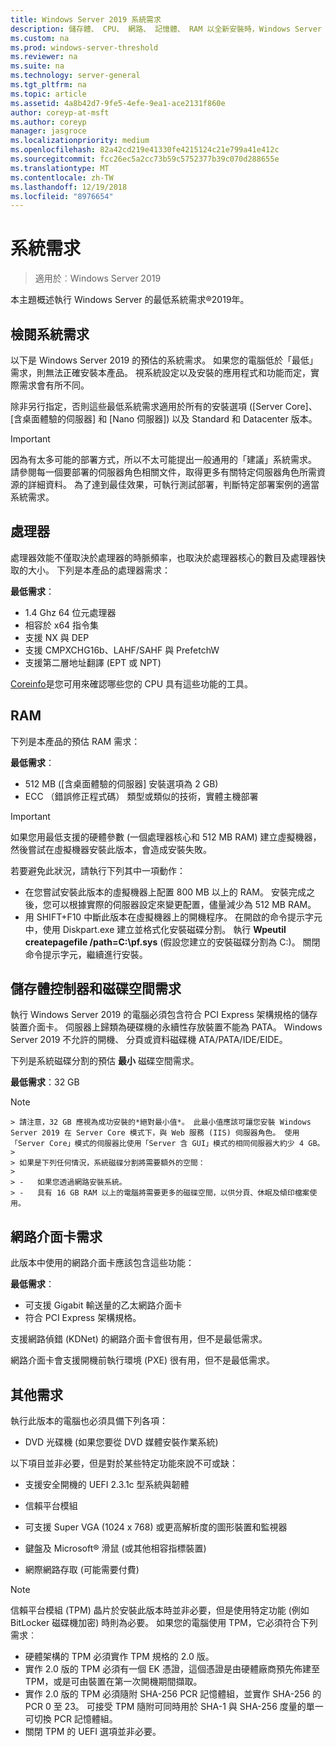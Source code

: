 ```yaml
---
title: Windows Server 2019 系統需求
description: 儲存體、 CPU、 網路、 記憶體、 RAM 以全新安裝時，Windows Server 2019 的最低需求。
ms.custom: na
ms.prod: windows-server-threshold
ms.reviewer: na
ms.suite: na
ms.technology: server-general
ms.tgt_pltfrm: na
ms.topic: article
ms.assetid: 4a8b42d7-9fe5-4efe-9ea1-ace2131f860e
author: coreyp-at-msft
ms.author: coreyp
manager: jasgroce
ms.localizationpriority: medium
ms.openlocfilehash: 82a42cd219e41330fe4215124c21e799a41e412c
ms.sourcegitcommit: fcc26ec5a2cc73b59c5752377b39c070d288655e
ms.translationtype: MT
ms.contentlocale: zh-TW
ms.lasthandoff: 12/19/2018
ms.locfileid: "8976654"
---
```

# 系統需求

>適用於︰Windows Server 2019 

本主題概述執行 Windows Server 的最低系統需求&reg;2019年。

## 檢閱系統需求  
以下是 Windows Server 2019 的預估的系統需求。 如果您的電腦低於「最低」需求，則無法正確安裝本產品。 視系統設定以及安裝的應用程式和功能而定，實際需求會有所不同。

除非另行指定，否則這些最低系統需求適用於所有的安裝選項 ([Server Core]、[含桌面體驗的伺服器] 和 [Nano 伺服器]) 以及 Standard 和 Datacenter 版本。  

> [!IMPORTANT]  
> 因為有太多可能的部署方式，所以不太可能提出一般通用的「建議」系統需求。 請參閱每一個要部署的伺服器角色相關文件，取得更多有關特定伺服器角色所需資源的詳細資料。 為了達到最佳效果，可執行測試部署，判斷特定部署案例的適當系統需求。  


## 處理器  
處理器效能不僅取決於處理器的時脈頻率，也取決於處理器核心的數目及處理器快取的大小。 下列是本產品的處理器需求：  

**最低需求**：  
- 1.4 Ghz 64 位元處理器  
- 相容於 x64 指令集  
- 支援 NX 與 DEP  
- 支援 CMPXCHG16b、LAHF/SAHF 與 PrefetchW  
- 支援第二層地址翻譯 (EPT 或 NPT)  

[Coreinfo](https://technet.microsoft.com/sysinternals/cc835722.aspx)是您可用來確認哪些您的 CPU 具有這些功能的工具。

## RAM  
下列是本產品的預估 RAM 需求：  

**最低需求**：  
- 512 MB ([含桌面體驗的伺服器] 安裝選項為 2 GB)
- ECC （錯誤修正程式碼） 類型或類似的技術，實體主機部署

> [!IMPORTANT]  
> 如果您用最低支援的硬體參數 (一個處理器核心和 512 MB RAM) 建立虛擬機器，然後嘗試在虛擬機器安裝此版本，會造成安裝失敗。  
>   
> 若要避免此狀況，請執行下列其中一項動作：  
>   
> -   在您嘗試安裝此版本的虛擬機器上配置 800 MB 以上的 RAM。 安裝完成之後，您可以根據實際的伺服器設定來變更配置，儘量減少為 512 MB RAM。  
> -   用 SHIFT+F10 中斷此版本在虛擬機器上的開機程序。 在開啟的命令提示字元中，使用 Diskpart.exe 建立並格式化安裝磁碟分割。 執行 **Wpeutil createpagefile /path=C:\pf.sys** (假設您建立的安裝磁碟分割為 C:)。 關閉命令提示字元，繼續進行安裝。  

## 儲存體控制器和磁碟空間需求  
執行 Windows Server 2019 的電腦必須包含符合 PCI Express 架構規格的儲存裝置介面卡。 伺服器上歸類為硬碟機的永續性存放裝置不能為 PATA。 Windows Server 2019 不允許的開機、 分頁或資料磁碟機 ATA/PATA/IDE/EIDE。  

下列是系統磁碟分割的預估 **最小** 磁碟空間需求。  

**最低需求**：32 GB  

   > [!NOTE]  
    > 請注意，32 GB 應視為成功安裝的*絕對最小值*。 此最小值應該可讓您安裝 Windows Server 2019 在 Server Core 模式下，與 Web 服務 (IIS) 伺服器角色。 使用「Server Core」模式的伺服器比使用「Server 含 GUI」模式的相同伺服器大約少 4 GB。 
    >   
    > 如果是下列任何情況，系統磁碟分割將需要額外的空間：  
    >   
    > -   如果您透過網路安裝系統。  
    > -   具有 16 GB RAM 以上的電腦將需要更多的磁碟空間，以供分頁、休眠及傾印檔案使用。  

## 網路介面卡需求  

此版本中使用的網路介面卡應該包含這些功能：  

**最低需求**：  
- 可支援 Gigabit 輸送量的乙太網路介面卡  
- 符合 PCI Express 架構規格。  

支援網路偵錯 (KDNet) 的網路介面卡會很有用，但不是最低需求。   

網路介面卡會支援開機前執行環境 (PXE) 很有用，但不是最低需求。



## 其他需求  
執行此版本的電腦也必須具備下列各項：  

-   DVD 光碟機 (如果您要從 DVD 媒體安裝作業系統)  

以下項目並非必要，但是對於某些特定功能來說不可或缺：  

- 支援安全開機的 UEFI 2.3.1c 型系統與韌體  
- 信賴平台模組  

-   可支援 Super VGA (1024 x 768) 或更高解析度的圖形裝置和監視器  

-   鍵盤及 Microsoft&reg; 滑鼠 (或其他相容指標裝置)  

-   網際網路存取 (可能需要付費)  

>[!NOTE]  
> 信賴平台模組 (TPM) 晶片於安裝此版本時並非必要，但是使用特定功能 (例如 BitLocker 磁碟機加密) 時則為必要。 如果您的電腦使用 TPM，它必須符合下列需求︰  
>  
>- 硬體架構的 TPM 必須實作 TPM 規格的 2.0 版。  
>- 實作 2.0 版的 TPM 必須有一個 EK 憑證，這個憑證是由硬體廠商預先佈建至 TPM，或是可由裝置在第一次開機期間擷取。  
>- 實作 2.0 版的 TPM 必須隨附 SHA-256 PCR 記憶體組，並實作 SHA-256 的 PCR 0 至 23。 可接受 TPM 隨附可同時用於 SHA-1 與 SHA-256 度量的單一可切換 PCR 記憶體組。  
>- 關閉 TPM 的 UEFI 選項並非必要。  
